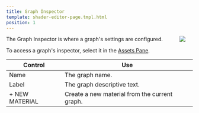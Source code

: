 ```yaml
---
title: Graph Inspector
template: shader-editor-page.tmpl.html
position: 1
---
```


<img src="/images/shader-editor/inspector-pane-graph.png" style="float: right; padding: 20px; padding-top: 0px;"></img>

The Graph Inspector is where a graph's settings are configured.

To access a graph's inspector, select it in the [Assets Pane][1].

| Control | Use |
|---|---|
| Name | The graph name.
| Label | The graph descriptive text. |
|\+ NEW MATERIAL | Create a new material from the current graph. |

[1]: /shader-editor/window-layout/assets-pane